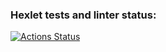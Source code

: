 ### Hexlet tests and linter status:
[![Actions Status](https://github.com/leonidbaranov1992/devops-for-programmers-project-lvl1/workflows/hexlet-check/badge.svg)](https://github.com/leonidbaranov1992/devops-for-programmers-project-lvl1/actions)